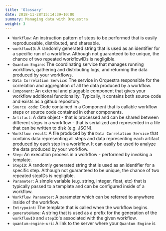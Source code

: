 ```yaml
---
title: 'Glossary'
date: 2018-11-28T15:14:39+10:00
summary: Managing data with Orquestra
weight: 3
---
```




- `Workflow`: An instruction pattern of steps to be performed that is easily reproduceable, distributed, and shareable. 
- `workflowID`: A randomly generated string that is used as an identifier for a specific run of a workflow. Although not guaranteed to be unique, the chance of two repeated workflowIDs is negligible. 
- `Quantum Engine`: The coordinating service that manages running workflows, gathering and distributing logs, and returning the data produced by your workflows.
- `Data Correlation Service`: The service in Orquestra responsible for the correlation and aggregation of all the data produced by a workflow.
- `Component`: An external and pluggable component that gives your workflow additional functionality. Typically, it contains both source code and exists as a github repository. 
- `Source code`: Code contained in a Component that is callable workflow steps or source code contained in other components.
- `Artifact`: A data object - that is processed and can be shared between different steps in a workflow - that is serialized and represented in a file that can be written to disk (e.g. JSON). 
- `Workflow result`: A file produced by the `Data Correlation Service` that contains data representing all steps and data representing each artifact produced by each step in a workflow. It can easily be used to analyze the data produced by your workflow.
- `Step`: An execution process in a workflow - performed by invoking a template.
- `StepID`: A randomly generated string that is used as an identifier for a specific step. Although not guaranteed to be unique, the chance of two repeated stepIDs is negligible. 
- `Parameter`: A simple variable (e.g. string, integer, float, etc) that is typically passed to a template and can be configured inside of a workflow.
- `Workflow Parameter`: A parameter which can be referred to anywhere inside of the workflow. 
- `Entrypoint`: The template that is called when the workflow begins.
- `generateName`: A string that is used as a prefix for the generation of the `workflowID` and `stepID`'s associated with the given workflow.
- `quantum-engine-uri`: A link to the server where your `Quantum Engine` is
